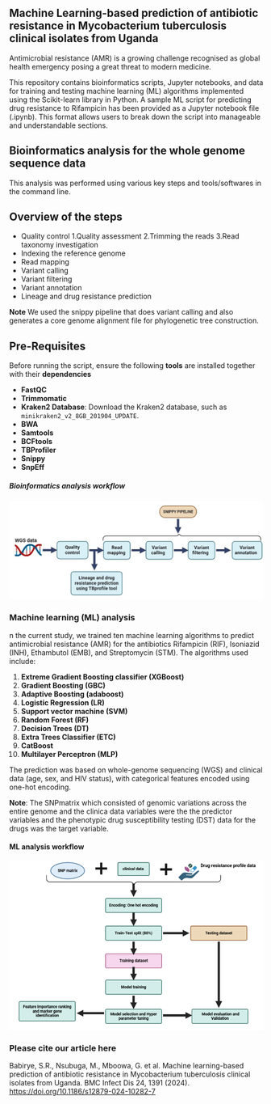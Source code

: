 ## Machine Learning-based prediction of antibiotic resistance in Mycobacterium tuberculosis clinical isolates from Uganda 
Antimicrobial resistance (AMR) is a growing challenge recognised as global health emergency posing a great threat to modern medicine. 

This repository contains bioinformatics scripts, Jupyter notebooks, and data for training and testing machine learning (ML) algorithms implemented using the Scikit-learn library in Python. A sample ML script for predicting drug resistance to Rifampicin has been provided as a Jupyter notebook file (.ipynb). This format allows users to break down the script into manageable and understandable sections.

## Bioinformatics analysis for the whole genome sequence data
This analysis was performed using various key steps and tools/softwares in the command line.

## Overview of the steps
- Quality control
  1.Quality assessment 
  2.Trimming the reads 
  3.Read taxonomy investigation
- Indexing the reference genome
- Read mapping
- Variant calling
- Variant filtering
- Variant annotation
- Lineage and drug resistance prediction 

**Note** We used the snippy pipeline that does variant calling and also generates a core genome alignment file for phylogenetic tree construction.

## Pre-Requisites

Before running the script, ensure the following **tools** are installed together with their **dependencies**

- **FastQC**
- **Trimmomatic**
- **Kraken2 Database**: Download the Kraken2 database, such as `minikraken2_v2_8GB_201904_UPDATE`.
- **BWA**
- **Samtools**
- **BCFtools**
- **TBProfiler**
- **Snippy**
- **SnpEff**

##### Bioinformatics analysis workflow
![Alt text](Figures/Bioinformatics_analysis_workflow.jpg)


### Machine learning (ML) analysis

n the current study, we trained ten machine learning algorithms to predict antimicrobial resistance (AMR) for the antibiotics Rifampicin (RIF), Isoniazid (INH), Ethambutol (EMB), and Streptomycin (STM). The algorithms used include:

1. **Extreme Gradient Boosting classifier (XGBoost)**
2. **Gradient Boosting (GBC)**
3. **Adaptive Boosting (adaboost)**
4. **Logistic Regression (LR)**
5. **Support vector machine (SVM)**
6. **Random Forest (RF)**
7. **Decision Trees (DT)**
8. **Extra Trees Classifier (ETC)**
9. **CatBoost**
10. **Multilayer Perceptron (MLP)**
    
The prediction was based on whole-genome sequencing (WGS) and clinical data (age, sex, and HIV status), with categorical features encoded using one-hot encoding.

**Note**: The SNPmatrix which consisted of genomic variations across the entire genome and the clinica data variables were the  the predictor variables and the phenotypic drug susceptibility testing (DST) data for the drugs was the target variable.

#### ML analysis workflow
![Alt text](Figures/ML_analysis_workflow.png)

### Please cite our article here
Babirye, S.R., Nsubuga, M., Mboowa, G. et al. Machine learning-based prediction of antibiotic resistance in Mycobacterium tuberculosis clinical isolates from Uganda. BMC Infect Dis 24, 1391 (2024). https://doi.org/10.1186/s12879-024-10282-7
